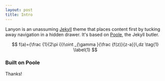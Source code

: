 ```yaml
---
layout: post
title: Intro
---
```


Lanyon is an unassuming [Jekyll](http://jekyllrb.com) theme that places content first by tucking away navigation in a hidden drawer. It's based on [Poole](http://getpoole.com), the Jekyll butler.

$$
f(a)={\frac {1}{2\pi i}}\oint _{\gamma }{\frac {f(z)}{z-a}}\,dz
\tag{1}
\label{1}
$$

### Built on Poole

Thanks!
